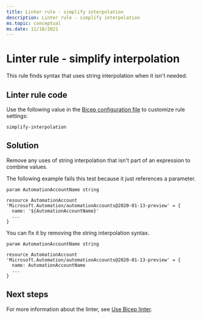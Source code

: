 ```yaml
---
title: Linter rule - simplify interpolation
description: Linter rule - simplify interpolation
ms.topic: conceptual
ms.date: 11/18/2021
---
```


# Linter rule - simplify interpolation

This rule finds syntax that uses string interpolation when it isn't needed.

## Linter rule code

Use the following value in the [Bicep configuration file](bicep-config-linter.md) to customize rule settings:

`simplify-interpolation`

## Solution

Remove any uses of string interpolation that isn't part of an expression to combine values.

The following example fails this test because it just references a parameter.

```bicep
param AutomationAccountName string

resource AutomationAccount 'Microsoft.Automation/automationAccounts@2020-01-13-preview' = {
  name: '${AutomationAccountName}'
  ...
}
```

You can fix it by removing the string interpolation syntax.

```bicep
param AutomationAccountName string

resource AutomationAccount 'Microsoft.Automation/automationAccounts@2020-01-13-preview' = {
  name: AutomationAccountName
  ...
}
```

## Next steps

For more information about the linter, see [Use Bicep linter](./linter.md).

